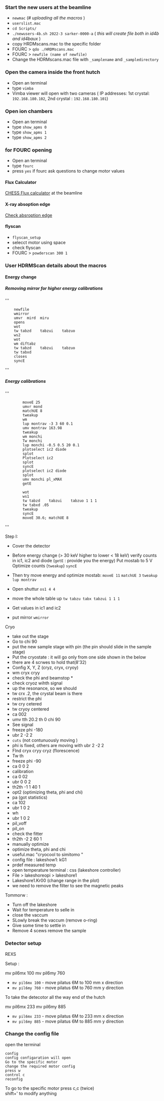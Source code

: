 
### Start the new users at the beamline
* `newmac` (# <i> uploading all the macros </i>)
* `userslist.mac`
* `cd Scripts/`
* `./newusers-4b.sh 2022-3 sarker-0000-a` ( <i>this will create file both in id4b and id4baux </i>)
* copy HRDMscans.mac to the specific folder
* FOURC > `qdo ./HRDMscans.mac`
* FOURC > `newfile (name of newfile)`
* Change the HDRMscans.mac file with `_samplename` and `_sampledirectory`


### Open the camera inside the front hutch
* Open an terminal
*  type `vimba`
* Vimba viewer will open with two cameras ( IP addresses: 1st crystal:  `192.168.180.102`, 2nd crystal : `192.168.180.101`)

### Open ion chambers

* Open an terminal 
* type `show_apms 0`
* type `show_apms 1`
* type `show_apms 2`

### for FOURC opening

* Open an terminal 
* type `fourc`
* press `yes` if fourc ask questions to change motor values



#### Flux Calculator
[CHESS Flux calculator](https://www.chess.cornell.edu/userstechnical-resourcescalculators/ion-chamber-flux-calculator) at the beamline

#### X-ray absoption edge 

[Check absroption edge](http://skuld.bmsc.washington.edu/scatter/AS_periodic.html)


#### flyscan 
* `flyscan_setup`
* selecct motor using space 
* check flyscan
* FOURC > `powderscan 300 1`


### User HDRMScan details about the macros




#### Energy change

##### Removing mirror for higher energy calibrations

'''

        newfile 
        wmirror
        umvr  mird  miru    
        opens
        wot
        tw tabzd    tabzui    tabzuo  
        ws2
        wot
        wm diftabz
        tw tabzd    tabzui    tabzuo  
        tw tabxd
        closes
        syncE

'''


##### Energy calibrations


'''

            moveE 25
            umvr mond
            matchUE 8
            tweakup
            wm
            lup montrav -3 3 60 0.1
            umv montrav 163.98
            tweakup
            wm monchi
            Tw monchi
            lup monchi -0.5 0.5 20 0.1
            plotselect ic2 diode
            splot
            Plotselect ic2
            splot
            syncE
            plotselect ic2 diode
            splot
            umv monchi pl_xMAX
            getE

            wot
            ws1
            tw tabzd    tabzui    tabzuo 1 1 1
            tw tabxd .05
            tweakup
            syncE
            moveE 30.6; matchUE 8


'''

Step I: 
* Cover the detector
* Before energy change (> 30 keV higher to lower < 18 keV)
         verify counts in ic1, ic2 and diode (`getE` : provide you the energy)
         Put mostab to 5 V 
         Optimize counts (`tweakup`)
         `syncE`
* Then try move energy and optimize mostab:
        `moveE 11`
        `matchUE 3`
        `tweakup`
        `lup montrav`
* Open shuttur
        `os1 4 4`
* move the whole table up 
        `tw tabzu tabx tabzui 1 1 1 `

* Get values in ic1 and ic2 
* put mirror 
        `wmirror`



Cryo
* take out the stage
* Go to chi 90
* put the new sample stage with pin (the pin should slide in the sample stage) 
* Put the cryostate : it will go only from one side shown in the below
* there are 4 scrwes to hold that(8'32)
* Config X, Y, Z  (cryz, cryx, cryoy)
* wm cryx cryy
* check the phi and beamstop *
* check cryoz wihth signal
* up the resonance, so we should 
* tw crx .2, the crystal beam is there
* restrict the phi 
* tw cry cetered
* tw cryoy centered
* ca 002
* umv tth 20.2 th 0 chi 90
* See signal 
* freeze  phi -180
* ubr 2 -2 2 
* `cuts` (not contunuously moving )
* phi is fixed, others are moving with ubr 2 -2 2 
* FInd cryx cryy cryz (florescence)
* Tw th
* freeze phi -90
* ca 0 0 2
* calibration 
* ca 0 02 
* ubr  0 0 2 
* th2th -1 1 40 1
* opt2 (optimizing theta, phi and chi)
* pa (got statistics)
* ca 102 
* ubr 1 0 2
* wh 
* ubr 1 0 2
* pil_voff 
* pil_on
* check the fitter 
* th2th -2 2 60 1 
* manually optimize 
* optimize theta, phi and chi
* useful.mac "cryocool to simitomo "
* config file : lakeshow1: kG1 
* prdef measured temp
* open temperature terminal : css (lakeshore controller)
* File > lakeshoreopi > lakeshore1
* Lakeshore1.Kr00 (change range in the plot)
* we need to remove the filter to see the magnetic peaks



Tommorw : 
* Turn off the lakeshore 
* Wait for temperature to selle in 
* close the vaccum 
* SLowly break the vaccum (remove o-ring)
* Give some time to settle in 
* Remove 4 scews remove the sample 




### Detector setup

REXS 

Setup : 

mv pil6mx 100
mv pil6my 760

* `mv pil6mx 100` 		- move pilatus 6M to 100 mm x direction 
* `mv pil6my 760` 		- move pilatus 6M to 760 mm y direction


To take the detecotor all the way end of the hutch 

mv pil6mx 233
mv pil6my 885

* `mv pil6mx 233` 		- move pilatus 6M to 233 mm x direction 
* `mv pil6my 885` 		- move pilatus 6M to 885 mm y direction


### Change the config file 

open the terminal

```
config 
config configaration will open
Go to the specific motor 
change the required motor config
press w 
control c 
reconfig
```
To go to the specific motor press c,c (twice)   
shift+' to modify anything
     


